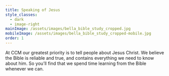 ```yaml
---
title: Speaking of Jesus
style_classes:
  - dark
  - image-right
mainImage: /assets/images/bella_bible_study_cropped.jpg
mobileImage: /assets/images/bella_bible_study_cropped-mobile.jpg
order: 1
---
```

At CCM our greatest priority is to tell people about Jesus Christ. We believe the Bible is reliable and true, and contains everything we need to know about him. So you’ll find that we spend time learning from the Bible whenever we can.
